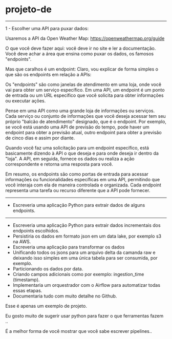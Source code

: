 # projeto-de
--------------------------------------------------------------------------------

1 - Escolher uma API para puxar dados:

Usaremos a API da Open Weather Map:  https://openweathermap.org/guide

O que você deve fazer aqui: você deve ir no site e ler a documentação. Você deve achar a área que ensina como puxar os dados, os famosos "endpoints".

Mas que caralhos é um endpoint: Claro, vou explicar de forma simples o que são os endpoints em relação a APIs:

Os "endpoints" são como janelas de atendimento em uma loja, onde você vai para obter um serviço específico. Em uma API, um endpoint é um ponto de entrada ou um URL específico que você solicita para obter informações ou executar ações.

Pense em uma API como uma grande loja de informações ou serviços. Cada serviço ou conjunto de informações que você deseja acessar tem seu próprio "balcão de atendimento" designado, que é o endpoint. Por exemplo, se você está usando uma API de previsão do tempo, pode haver um endpoint para obter a previsão atual, outro endpoint para obter a previsão de cinco dias e assim por diante.

Quando você faz uma solicitação para um endpoint específico, está basicamente dizendo à API o que deseja e para onde deseja ir dentro da "loja". A API, em seguida, fornece os dados ou realiza a ação correspondente e retorna uma resposta para você.

Em resumo, os endpoints são como portas de entrada para acessar informações ou funcionalidades específicas em uma API, permitindo que você interaja com ela de maneira controlada e organizada. Cada endpoint representa uma tarefa ou recurso diferente que a API pode fornecer.

--------------------------------------------------------------------------------

- Escreveria uma aplicação Python para extrair dados de alguns endpoints.














-------------------------------------------------------------------------------
- Escreveria uma aplicação Python para extrair dados incrementais dos endpoints escolhidos.
- Persistiria os dados em formato json em um data lake, por exemplo s3 na AWS.
- Escreveria uma aplicação para transformar os dados
- Unificando todos os jsons para um arquivo delta da camanda raw e deixando isso simples em uma única tabela para ser consumida, por exemplo.
- Particionando os dados por data.
- Criando campos adicionais como por exemplo: ingestion_time (timestamp).
- Implementaria um orquestrador com o Airflow para automatizar todas essas etapas.
- Documentaria tudo com muito detalhe no Github.

Esse é apenas um exemplo de projeto.

Eu gosto muito de sugerir usar python para fazer o que ferramentas fazem ..

É a melhor forma de você mostrar que você sabe escrever pipelines..
